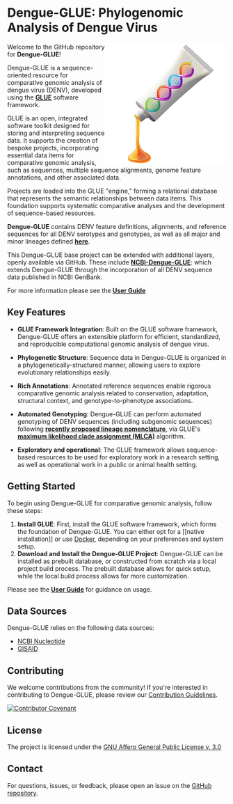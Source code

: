 # Dengue-GLUE: Phylogenomic Analysis of Dengue Virus

<img align="right" width="280" height="280" src="md/dengue-glue-logo2.png">

Welcome to the GitHub repository for **Dengue-GLUE**!

Dengue-GLUE is a sequence-oriented resource for comparative genomic analysis of dengue virus (DENV), developed using the **[GLUE](https://github.com/giffordlabcvr/gluetools)** software framework.

GLUE is an open, integrated software toolkit designed for storing and interpreting sequence data. It supports the creation of bespoke projects, incorporating essential data items for comparative genomic analysis, such as sequences, multiple sequence alignments, genome feature annotations, and other associated data.

Projects are loaded into the GLUE "engine," forming a relational database that represents the semantic relationships between data items. This foundation supports systematic comparative analyses and the development of sequence-based resources.

**Dengue-GLUE** contains DENV feature definitions, alignments, and reference sequences for all DENV serotypes and genotypes, as well as all major and minor lineages defined **[here](https://dengue-lineages.org)**.

This Dengue-GLUE base project can be extended with additional layers, openly available via GitHub. These include **[NCBI-Dengue-GLUE](https://github.com/giffordlabcvr/NCBI-Dengue-GLUE)**: which extends Dengue-GLUE through the incorporation of all DENV sequence data published in NCBI GenBank.

For more information please see the **[User Guide](https://github.com/giffordlabcvr/Dengue-GLUE/wiki)**

## Key Features

- **GLUE Framework Integration**: Built on the GLUE software framework, Dengue-GLUE offers an extensible platform for efficient, standardized, and reproducible computational genomic analysis of dengue virus.

- **Phylogenetic Structure**: Sequence data in Dengue-GLUE is organized in a phylogenetically-structured manner, allowing users to explore evolutionary relationships easily.

- **Rich Annotations**: Annotated reference sequences enable rigorous comparative genomic analysis related to conservation, adaptation, structural context, and genotype-to-phenotype associations.

- **Automated Genotyping**: Dengue-GLUE can perform automated genotyping of DENV sequences (including subgenomic sequences) following ****[recently proposed lineage nomenclature](https://dengue-lineages.org)****, via GLUE's **[maximum likelihood clade assignment (MLCA)](https://github.com/giffordlabcvr/Dengue-GLUE/wiki/Genotyping-Tools)** algorithm.

- **Exploratory and operational**: The GLUE framework allows sequence-based resources to be used for exploratory work in a research setting, as well as operational work in a public or animal health setting.


## Getting Started

To begin using Dengue-GLUE for comparative genomic analysis, follow these steps:

1. **Install GLUE**: First, install the GLUE software framework, which forms the foundation of Dengue-GLUE. You can either opt for a [[native installation]] or use [Docker](https://github.com/giffordlabcvr/Dengue-GLUE/wiki/Docker-Installation), depending on your preferences and system setup.
2. **Download and Install the Dengue-GLUE Project**: Dengue-GLUE can be installed as prebuilt database, or constructed from scratch via a local project build process. The prebuilt database allows for quick setup, while the local build process allows for more customization.

Please see the **[User Guide](https://github.com/giffordlabcvr/Dengue-GLUE/wiki/Usage-Overview)** for guidance on usage.

## Data Sources

Dengue-GLUE relies on the following data sources:

- [NCBI Nucleotide](https://www.ncbi.nlm.nih.gov/nuccore)
- [GISAID](https://gisaid.org/)


## Contributing

We welcome contributions from the community! If you're interested in contributing to Dengue-GLUE, please review our [Contribution Guidelines](./md/CONTRIBUTING.md).

[![Contributor Covenant](https://img.shields.io/badge/Contributor%20Covenant-2.1-4baaaa.svg)](./md/code_of_conduct.md)


## License

The project is licensed under the [GNU Affero General Public License v. 3.0](https://www.gnu.org/licenses/agpl-3.0.en.html)

## Contact

For questions, issues, or feedback, please open an issue on the [GitHub repository](https://github.com/giffordlabcvr/Dengue-GLUE/issues).

